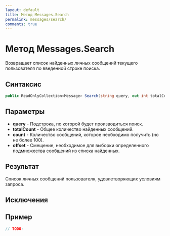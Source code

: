 ```yaml
---
layout: default
title: Метод Messages.Search
permalink: messages/search/
comments: true
---
```

# Метод Messages.Search
Возвращает список найденных личных сообщений текущего пользователя по введенной строке поиска.

## Синтаксис
```csharp
public ReadOnlyCollection<Message> Search(string query, out int totalCount, int? count = null, int? offset = null)
```

## Параметры
+ **query** - Подстрока, по которой будет производиться поиск.
+ **totalCount** - Общее количество найденных сообщений.
+ **count** - Количество сообщений, которое необходимо получить (но не более 100).
+ **offset** - Смещение, необходимое для выборки определенного подмножества сообщений из списка найденных.

## Результат
Список личных сообщений пользователя, удовлетворяющих условиям запроса.

## Исключения

## Пример
```csharp
// TODO:
```